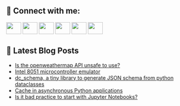 ## 🔎 Connect with me:
[<img height="32" width="40" src="https://cdn.jsdelivr.net/npm/simple-icons@v5/icons/telegram.svg" />](https://t.me/bullbesh)
[<img height="32" width="40" src="https://cdn.jsdelivr.net/npm/simple-icons@v5/icons/vk.svg" />](https://vk.com/bullbesh)
[<img height="32" width="40" src="https://cdn.jsdelivr.net/npm/simple-icons@v5/icons/twitter.svg" />](https://twitter.com/bullbesh1)
[<img height="32" width="40" src="https://cdn.jsdelivr.net/npm/simple-icons@v5/icons/instagram.svg" />](https://www.instagram.com/bullbesh)
[<img height="32" width="40" src="https://cdn.jsdelivr.net/npm/simple-icons@v5/icons/reddit.svg" />](https://www.reddit.com/user/bullbesh)
[<img height="32" width="40" src="https://cdn.jsdelivr.net/npm/simple-icons@v5/icons/youtube.svg" />](https://www.youtube.com/channel/UCtfjRs6uzgq5mfm8S06WTcg)

## 📕 Latest Blog Posts
<!-- BLOG-POST-LIST:START -->
- [Is the openweathermap API unsafe to use?](https://www.reddit.com/r/Python/comments/u8yn48/is_the_openweathermap_api_unsafe_to_use/)
- [Intel 8051 microcontroller emulator](https://www.reddit.com/r/Python/comments/u8xutf/intel_8051_microcontroller_emulator/)
- [dc_schema, a tiny library to generate JSON schema from python dataclasses](https://www.reddit.com/r/Python/comments/u8x9pw/dc_schema_a_tiny_library_to_generate_json_schema/)
- [Cache in asynchronous Python applications](https://www.reddit.com/r/Python/comments/u8v01p/cache_in_asynchronous_python_applications/)
- [Is it bad practice to start with Jupyter Notebooks?](https://www.reddit.com/r/Python/comments/u8tsd6/is_it_bad_practice_to_start_with_jupyter_notebooks/)
<!-- BLOG-POST-LIST:END -->
